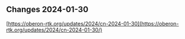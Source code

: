 ## Changes 2024-01-30

[https://oberon-rtk.org/updates/2024/cn-2024-01-30](https://oberon-rtk.org/updates/2024/cn-2024-01-30/)
